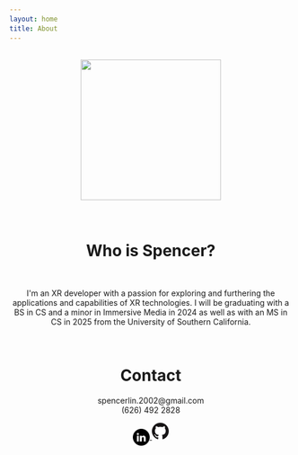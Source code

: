 ```yaml
---
layout: home
title: About
---
```

<div align="center" style="margin-top: 6%">

<p style="text-align: center">
    <img src="assets/images/Segovia PFP Circle.png" width="250" height="250">
</p>
<br>
<h1 style="text-align: center">Who is Spencer?</h1>
<br>

<p class="bio">
I'm an XR developer with a passion for exploring 
and furthering the applications and capabilities 
of XR technologies.  I will be graduating with a BS 
in CS and a minor in Immersive Media in 2024 as
well as with an MS in CS in 2025 from the 
University of Southern California.
</p>

<div style="text-align: center">
<br>
<h1>Contact</h1>

<p>spencerlin.2002@gmail.com
<br>
(626) 492 2828
<br>
</p>
<div class="medialinks">
    <a href="https://www.linkedin.com/in/spencer-lin-bb409b1b7/" target="_blank">
        <img src="assets/images/linkedin.png" align="center" width="30" height="30">
    </a>
    <a href="https://github.com/Spencer-L" target="_blank">
        <img src="assets/images/GitHub-Logo.png" width="30" height="30">
    </a>
</div>
</div>
</div>